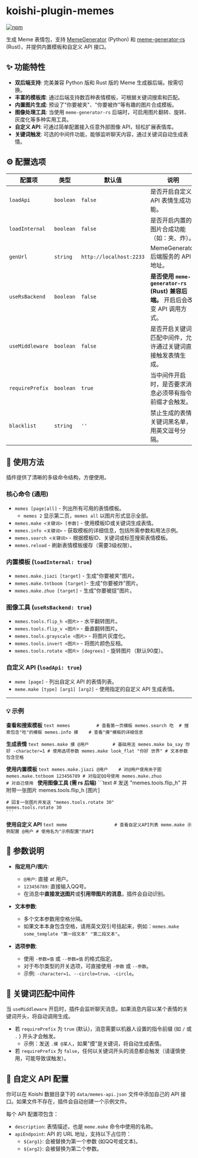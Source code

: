 # koishi-plugin-memes

[![npm](https://img.shields.io/npm/v/koishi-plugin-memes?style=flat-square)](https://www.npmjs.com/package/koishi-plugin-memes)

生成 Meme 表情包，支持 [MemeGenerator](https://github.com/MemeCrafters/meme-generator) (Python) 和 [meme-generator-rs](https://github.com/MemeCrafters/meme-generator-rs) (Rust)，并提供内置模板和自定义 API 接口。

## ✨ 功能特性

- **双后端支持**: 完美兼容 Python 版和 Rust 版的 Meme 生成器后端，按需切换。
- **丰富的模板库**: 通过后端支持数百种表情模板，可根据关键词搜索和匹配。
- **内置图片生成**: 预设了"你要被夹"、"你要被炸"等有趣的图片合成模板。
- **图像处理工具**: 当使用 `meme-generator-rs` 后端时，可启用图片翻转、旋转、灰度化等多种实用工具。
- **自定义 API**: 可通过简单配置接入任意外部图像 API，轻松扩展表情库。
- **关键词触发**: 可选的中间件功能，能够监听聊天内容，通过关键词自动生成表情。

## ⚙️ 配置选项

| 配置项 | 类型 | 默认值 | 说明 |
| --- | --- | --- | --- |
| `loadApi` | `boolean` | `false` | 是否开启自定义 API 表情生成功能。 |
| `loadInternal` | `boolean` | `false` | 是否开启内置的图片合成功能（如：夹、炸）。 |
| `genUrl` | `string` | `http://localhost:2233` | MemeGenerator 后端服务的 API 地址。 |
| `useRsBackend` | `boolean` | `false` | **是否使用 `meme-generator-rs` (Rust) 兼容后端。** 开启后会改变 API 调用方式。 |
| `useMiddleware` | `boolean` | `false` | 是否开启关键词匹配中间件，允许通过关键词直接触发表情生成。 |
| `requirePrefix` | `boolean` | `true` | 当中间件开启时，是否要求消息必须带有指令前缀才会触发。 |
| `blacklist` | `string` | `''` | 禁止生成的表情关键词黑名单，用英文逗号分隔。 |

## 📖 使用方法

插件提供了清晰的多级命令结构，方便使用。

### 核心命令 (通用)

- `memes [page|all]` - 列出所有可用的表情模板。
  - `memes 2` 显示第二页，`memes all` 以图片形式显示全部。
- `memes.make <关键词> [参数]` - 使用模板ID或关键词生成表情。
- `memes.info <关键词>` - 获取模板的详细信息，包括所需参数和用法示例。
- `memes.search <关键词>` - 根据模板ID、关键词或标签搜索表情模板。
- `memes.reload` - 刷新表情模板缓存（需要3级权限）。

### 内置模板 (`loadInternal: true`)

- `memes.make.jiazi [target]` - 生成"你要被夹"图片。
- `memes.make.tntboom [target]`- 生成"你要被炸"图片。
- `memes.make.zhuo [target]` - 生成"你要被捉"图片。

### 图像工具 (`useRsBackend: true`)

- `memes.tools.flip_h <图片>` - 水平翻转图片。
- `memes.tools.flip_v <图片>` - 垂直翻转图片。
- `memes.tools.grayscale <图片>` - 将图片灰度化。
- `memes.tools.invert <图片>` - 将图片颜色反相。
- `memes.tools.rotate <图片> [degrees]` - 旋转图片（默认90度）。

### 自定义 API (`loadApi: true`)

- `meme [page]` - 列出自定义 API 的表情列表。
- `meme.make [type] [arg1] [arg2]` - 使用指定的自定义 API 生成表情。

---

### 💡 示例

**查看和搜索模板**
    ```text
    memes          # 查看第一页模板
    memes.search 吃  # 搜索包含"吃"的模板
    memes.info 摸    # 查看"摸"模板的详细信息
    ```

**生成表情**
    ```text
    memes.make 摸 @用户         # 基础用法
    memes.make ba_say 你好 -character=1 # 使用选项参数
    memes.make look_flat "你好 世界" # 文本参数包含空格
    ```

**使用内置模板**
    ```text
    memes.make.jiazi @用户    # 对@用户使用夹子图
    memes.make.tntboom 123456789 # 对指定QQ号使用
    memes.make.zhuo             # 对自己使用
    ```
**使用图像工具 (需 rs 后端)**
    ```text
    # 发送 "memes.tools.flip_h" 并附带一张图片
    memes.tools.flip_h [图片]

    # 回复一张图片并发送 "memes.tools.rotate 30"
    memes.tools.rotate 30
    ```

**使用自定义 API**
    ```text
    meme                  # 查看自定义API列表
    meme.make 示例配置 @用户 # 使用名为"示例配置"的API
    ```

## 📝 参数说明

- **指定用户/图片**:

  - `@用户`: 直接 at 用户。
  - `123456789`: 直接输入QQ号。
  - 在消息中**直接发送图片**或**引用带图片的消息**，插件会自动识别。

- **文本参数**:

  - 多个文本参数用空格分隔。
  - 如果文本本身包含空格，请用英文双引号括起来，例如：`memes.make some_template "第一段文本" "第二段文本"`。

- **选项参数**:

  - 使用 `-参数=值` 或 `--参数=值` 的格式指定。
  - 对于布尔类型的开关选项，可直接使用 `-参数` 或 `--参数`。
  - 示例: `-character=1`、`--circle=true`、`-circle`。

## 🚀 关键词匹配中间件

当 `useMiddleware` 开启时，插件会监听聊天消息。如果消息内容以某个表情的关键词开头，将自动调用生成。

- 若 `requirePrefix` 为 `true` (默认)，消息需要以机器人设置的指令前缀 (如 `/` 或 `.` ) 开头才会触发。
  - 示例：发送 `.摸 @某人`，如果"摸"是关键词，将自动生成表情。
- 若 `requirePrefix` 为 `false`，任何以关键词开头的消息都会触发（请谨慎使用，可能导致误触发）。

## 🔧 自定义 API 配置

你可以在 Koishi 数据目录下的 `data/memes-api.json` 文件中添加自己的 API 接口。如果文件不存在，插件会自动创建一个示例文件。

每个 API 配置项包含：

- `description`: 表情描述，也是 `meme.make` 命令中使用的名称。
- `apiEndpoint`: API 的 URL 地址，支持以下占位符：
  - `${arg1}`: 会被替换为第一个参数 (如QQ号或文本)。
  - `${arg2}`: 会被替换为第二个参数。
